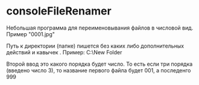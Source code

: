# consoleFileRenamer
Небольшая программа для переименовывания файлов в числовой вид. Пример "0001.jpg"

Путь к директории (папке) пишется без каких либо дополнительных действий и кавычек . Пример: C:\New Folder

Второй ввод это какого порядка будет число. То есть если три порядка (введено число 3), то название первого файла будет 001, а последенго 999
